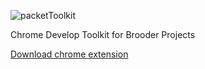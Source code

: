 ![packetToolkit](https://github.com/hou80houzhu/packetToolkit/raw/master/images/logo.png) 

Chrome Develop Toolkit for Brooder Projects

[Download chrome extension](https://github.com/hou80houzhu/packet/raw/master/chromextension/packetToolkit.crx "Download chrome extension")
